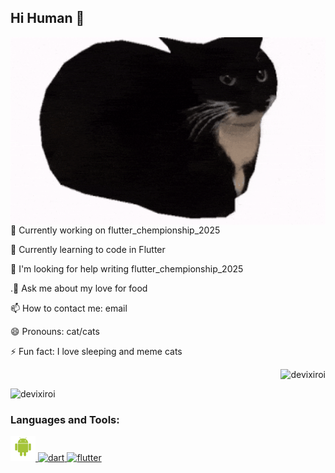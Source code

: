 ## Hi Human 👋
<img align="right" alt="gif" widht="200" height="300" src="https://github.com/devIXiroI/devIXiroI/blob/main/maxwell-%D0%BC%D0%B0%D0%BA%D1%81%D0%B2%D0%B5%D0%BB.gif">

🔭 Currently working on flutter_chempionship_2025 

🌱 Currently learning to code in Flutter

🤔 I'm looking for help writing flutter_chempionship_2025

.💬 Ask me about my love for food

📫 How to contact me: email

😄 Pronouns: cat/cats

⚡ Fun fact: I love sleeping and meme cats
<p>&nbsp;<img align="right" src="https://github-readme-stats.vercel.app/api?username=devixiroi&show_icons=true&locale=en" alt="devixiroi" /></p>
<p align="left"> <img src="https://komarev.com/ghpvc/?username=devixiroi&label=Profile%20views&color=0e75b6&style=flat" alt="devixiroi" /> </p>

<h3 align="left">Languages and Tools:</h3>
<p align="left"> <a href="https://developer.android.com" target="_blank" rel="noreferrer"> <img src="https://raw.githubusercontent.com/devicons/devicon/master/icons/android/android-original-wordmark.svg" alt="android" width="40" height="40"/> </a> <a href="https://dart.dev" target="_blank" rel="noreferrer"> <img src="https://www.vectorlogo.zone/logos/dartlang/dartlang-icon.svg" alt="dart" width="40" height="40"/> </a> <a href="https://flutter.dev" target="_blank" rel="noreferrer"> <img src="https://www.vectorlogo.zone/logos/flutterio/flutterio-icon.svg" alt="flutter" width="40" height="40"/> </a> </p>

